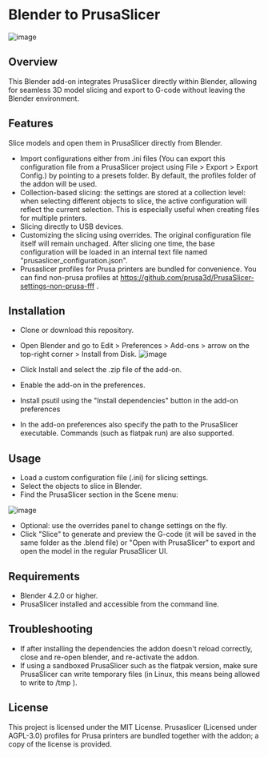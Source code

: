 # Blender to PrusaSlicer

![image](https://github.com/user-attachments/assets/e0de7e36-b95b-4050-99c0-13818f1c77e5)

## Overview
This Blender add-on integrates PrusaSlicer directly within Blender, allowing for seamless 3D model slicing and export to G-code without leaving the Blender environment.

## Features
Slice models and open them in PrusaSlicer directly from Blender.
- Import configurations either from .ini files (You can export this configuration file from a PrusaSlicer project using File > Export > Export Config.) by pointing to a presets folder. By default, the profiles folder of the addon will be used.
- Collection-based slicing: the settings are stored at a collection level: when selecting different objects to slice, the active configuration will reflect the current selection. This is especially useful when creating files for multiple printers.
- Slicing directly to USB devices.
- Customizing the slicing using overrides. The original configuration file itself will remain unchaged. After slicing one time, the base configuration will be loaded in an internal text file named "prusaslicer_configuration.json".
- Prusaslicer profiles for Prusa printers are bundled for convenience. You can find non-prusa profiles at https://github.com/prusa3d/PrusaSlicer-settings-non-prusa-fff .

## Installation
- Clone or download this repository.
- Open Blender and go to Edit > Preferences > Add-ons > arrow on the top-right corner > Install from Disk.
![image](https://github.com/user-attachments/assets/cc34cb88-59cb-40fb-91ea-fb14242db1f2)

- Click Install and select the .zip file of the add-on.
- Enable the add-on in the preferences.
- Install psutil using the "Install dependencies" button in the add-on preferences
- In the add-on preferences also specify the path to the PrusaSlicer executable. Commands (such as flatpak run) are also supported.

## Usage
- Load a custom configuration file (.ini) for slicing settings. 
- Select the objects to slice in Blender.
- Find the PrusaSlicer section in the Scene menu:

![image](https://github.com/user-attachments/assets/9b2c9180-a9db-4675-b65f-aed40a3c1958)
- Optional: use the overrides panel to change settings on the fly.
- Click "Slice" to generate and preview the G-code (it will be saved in the same folder as the .blend file) or "Open with PrusaSlicer" to export and open the model in the regular PrusaSlicer UI.

## Requirements
- Blender 4.2.0 or higher.
- PrusaSlicer installed and accessible from the command line.

## Troubleshooting
- If after installing the dependencies the addon doesn't reload correctly, close and re-open blender, and re-activate the addon.
- If using a sandboxed PrusaSlicer such as the flatpak version, make sure PrusaSlicer can write temporary files (in Linux, this means being allowed to write to /tmp ).

## License
This project is licensed under the MIT License.
Prusaslicer (Licensed under AGPL-3.0) profiles for Prusa printers are bundled together with the addon; a copy of the license is provided.